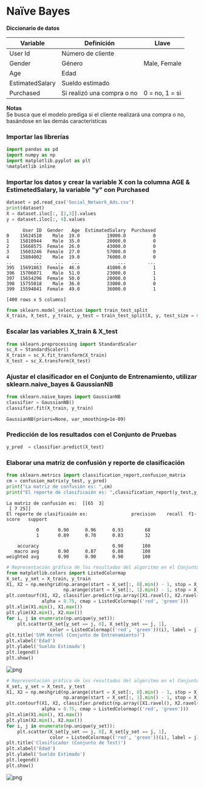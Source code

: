 # Naïve Bayes

**Diccionario de datos**


Variable|Definición|Llave
-- | --| --
User Id|Número de cliente|
Gender|Género|Male, Female
Age|Edad|
EstimatedSalary|Sueldo estimado|
Purchased|Si realizó una compra o no|0 = no, 1 = si

**Notas**  
Se busca que el modelo prediga si el cliente realizará una compra o no, basándose en las demás características  

### Importar las librerías


```python
import pandas as pd
import numpy as np
import matplotlib.pyplot as plt
%matplotlib inline
```

### Importar los datos y crear la variable X con la columna AGE & EstimetedSalary, la variable "y" con Purchased


```python
dataset = pd.read_csv('Social_Network_Ads.csv')
print(dataset)
X = dataset.iloc[:, [2,3]].values
y = dataset.iloc[:, 4].values
```

          User ID  Gender   Age  EstimatedSalary  Purchased
    0    15624510    Male  19.0          19000.0          0
    1    15810944    Male  35.0          20000.0          0
    2    15668575  Female  26.0          43000.0          0
    3    15603246  Female  27.0          57000.0          0
    4    15804002    Male  19.0          76000.0          0
    ..        ...     ...   ...              ...        ...
    395  15691863  Female  46.0          41000.0          1
    396  15706071    Male  51.0          23000.0          1
    397  15654296  Female  50.0          20000.0          1
    398  15755018    Male  36.0          33000.0          0
    399  15594041  Female  49.0          36000.0          1
    
    [400 rows x 5 columns]
    


```python
from sklearn.model_selection import train_test_split
X_train, X_test, y_train, y_test = train_test_split(X, y, test_size = 0.25, random_state = 0)
```

### Escalar las variables X_train & X_test


```python
from sklearn.preprocessing import StandardScaler
sc_X = StandardScaler()
X_train = sc_X.fit_transform(X_train)
X_test = sc_X.transform(X_test)
```

### Ajustar el clasificador en el Conjunto de Entrenamiento, utilizar sklearn.naive_bayes & GaussianNB


```python
from sklearn.naive_bayes import GaussianNB
classifier = GaussianNB()
classifier.fit(X_train, y_train)
```




    GaussianNB(priors=None, var_smoothing=1e-09)



### Predicción de los resultados con el Conjunto de Pruebas


```python
y_pred  = classifier.predict(X_test)
```

### Elaborar una matriz de confusión y reporte de clasificación


```python
from sklearn.metrics import classification_report,confusion_matrix
cm = confusion_matrix(y_test, y_pred)
print("La matriz de confusión es: ",cm)
print("El reporte de clasificaión es: ",classification_report(y_test,y_pred))
```

    La matriz de confusión es:  [[65  3]
     [ 7 25]]
    El reporte de clasificaión es:                precision    recall  f1-score   support
    
               0       0.90      0.96      0.93        68
               1       0.89      0.78      0.83        32
    
        accuracy                           0.90       100
       macro avg       0.90      0.87      0.88       100
    weighted avg       0.90      0.90      0.90       100
    
    


```python
# Representación gráfica de los resultados del algoritmo en el Conjunto de Entrenamiento
from matplotlib.colors import ListedColormap
X_set, y_set = X_train, y_train
X1, X2 = np.meshgrid(np.arange(start = X_set[:, 0].min() - 1, stop = X_set[:, 0].max() + 1, step = 0.01),
                     np.arange(start = X_set[:, 1].min() - 1, stop = X_set[:, 1].max() + 1, step = 0.01))
plt.contourf(X1, X2, classifier.predict(np.array([X1.ravel(), X2.ravel()]).T).reshape(X1.shape),
             alpha = 0.75, cmap = ListedColormap(('red', 'green')))
plt.xlim(X1.min(), X1.max())
plt.ylim(X2.min(), X2.max())
for i, j in enumerate(np.unique(y_set)):
    plt.scatter(X_set[y_set == j, 0], X_set[y_set == j, 1],
                color = ListedColormap(('red', 'green'))(i), label = j)
plt.title('SVM Kernel (Conjunto de Entrenamiento)')
plt.xlabel('Edad')
plt.ylabel('Sueldo Estimado')
plt.legend()
plt.show()
```


![png](../../imagenes/03-Naive_bayes%20-%20soluci%C3%B3n_14_0.png)



```python
# Representación gráfica de los resultados del algoritmo en el Conjunto de Testing
X_set, y_set = X_test, y_test
X1, X2 = np.meshgrid(np.arange(start = X_set[:, 0].min() - 1, stop = X_set[:, 0].max() + 1, step = 0.01),
                     np.arange(start = X_set[:, 1].min() - 1, stop = X_set[:, 1].max() + 1, step = 0.01))
plt.contourf(X1, X2, classifier.predict(np.array([X1.ravel(), X2.ravel()]).T).reshape(X1.shape),
             alpha = 0.75, cmap = ListedColormap(('red', 'green')))
plt.xlim(X1.min(), X1.max())
plt.ylim(X2.min(), X2.max())
for i, j in enumerate(np.unique(y_set)):
    plt.scatter(X_set[y_set == j, 0], X_set[y_set == j, 1],
                color = ListedColormap(('red', 'green'))(i), label = j)
plt.title('Clasificador (Conjunto de Test)')
plt.xlabel('Edad')
plt.ylabel('Sueldo Estimado')
plt.legend()
plt.show()
```


![png](../../imagenes/03-Naive_bayes%20-%20soluci%C3%B3n_15_0.png)

